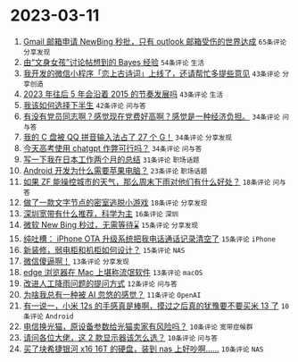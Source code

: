# 2023-03-11

1. [Gmail 邮箱申请 NewBing 秒批，只有 outlook 邮箱受伤的世界达成](https://www.v2ex.com/t/923079) `65条评论` `分享发现`
1. [由“文身女孩”讨论帖想到的 Bayes 经验](https://www.v2ex.com/t/923074) `54条评论` `生活`
1. [我开发的微信小程序「恋上古诗词」上线了，还请帮忙多提些意见](https://www.v2ex.com/t/923086) `43条评论` `分享创造`
1. [2023 年往后 5 年会沿着 2015 的节奏发展吗](https://www.v2ex.com/t/923103) `43条评论` `生活`
1. [我该如何选择下半生](https://www.v2ex.com/t/923167) `42条评论` `问与答`
1. [有没有党员同志啊？感觉现在党费好高啊？感觉是一种经济负担。](https://www.v2ex.com/t/923152) `34条评论` `问与答`
1. [我的 C 盘被 QQ 拼音输入法占了 27 个 G！](https://www.v2ex.com/t/923072) `34条评论` `分享发现`
1. [今天高考使用 chatgpt 作弊可行吗？](https://www.v2ex.com/t/923090) `34条评论` `问与答`
1. [写一下我在日本工作两个月的总结](https://www.v2ex.com/t/923183) `31条评论` `职场话题`
1. [Android 开发为什么需要苹果电脑？](https://www.v2ex.com/t/923096) `23条评论` `职场话题`
1. [如果 ZF 能操控城市的天气，那么周末下雨对他们有什么好处？](https://www.v2ex.com/t/923153) `18条评论` `问与答`
1. [做了一款文字节点的密室逃脱小游戏](https://www.v2ex.com/t/923146) `18条评论` `分享发现`
1. [深圳宽带有什么推荐，科学为主](https://www.v2ex.com/t/923124) `16条评论` `深圳`
1. [微软 New Bing 秒过，无需等待⌛️](https://www.v2ex.com/t/923135) `15条评论` `分享发现`
1. [纯吐槽： iPhone OTA 升级系统把我电话通话记录清空了](https://www.v2ex.com/t/923099) `15条评论` `iPhone`
1. [新装修，弱电柜和机柜如何设计？](https://www.v2ex.com/t/923069) `15条评论` `NAS`
1. [微信傻逼啊！](https://www.v2ex.com/t/923160) `13条评论` `分享发现`
1. [edge 浏览器在 Mac 上堪称流氓软件](https://www.v2ex.com/t/923136) `13条评论` `macOS`
1. [改进人工降雨问题的提问方式](https://www.v2ex.com/t/923179) `12条评论` `问与答`
1. [为啥我总有一种被 AI 忽悠的感觉？](https://www.v2ex.com/t/923140) `11条评论` `OpenAI`
1. [有一说一，小米 12s 的手感真是棒啊，摸过之后真的犹豫要不要买米 13 了](https://www.v2ex.com/t/923174) `10条评论` `Android`
1. [电信换光猫，原设备参数给光猫卖家有风险吗？](https://www.v2ex.com/t/923164) `10条评论` `宽带症候群`
1. [请问各位大佬，这 2 款显示器该怎么选？](https://www.v2ex.com/t/923084) `10条评论` `问与答`
1. [买了块希捷银河 x16 16T 的硬盘，装到 nas 上好吵啊......](https://www.v2ex.com/t/923073) `10条评论` `NAS`
